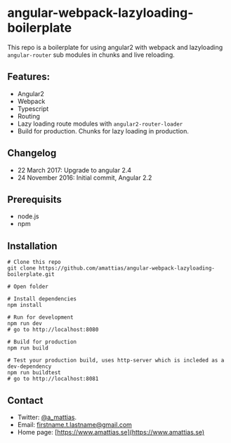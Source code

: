# angular-webpack-lazyloading-boilerplate
This repo is a boilerplate for using angular2 with webpack and lazyloading `angular-router` sub modules in chunks and live reloading.

## Features:
* Angular2
* Webpack
* Typescript
* Routing
* Lazy loading route modules with `angular2-router-loader`
* Build for production. Chunks for lazy loading in production.

## Changelog
* 22 March 2017: Upgrade to angular 2.4
* 24 November 2016: Initial commit, Angular 2.2

## Prerequisits
* node.js
* npm 

## Installation
```
# Clone this repo
git clone https://github.com/amattias/angular-webpack-lazyloading-boilerplate.git

# Open folder

# Install dependencies
npm install

# Run for development
npm run dev
# go to http://localhost:8080

# Build for production
npm run build

# Test your production build, uses http-server which is incleded as a dev-dependency
npm run buildtest
# go to http://localhost:8081
```

## Contact
* Twitter: [@a_mattias](https://twitter.com/a_mattias).
* Email: firstname.t.lastname@gmail.com
* Home page: [https://www.amattias.se](https://www.amattias.se)